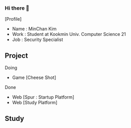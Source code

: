 ### Hi there 👋

[Profile]
  - Name : MinChan Kim
  - Work : Student at Kookmin Univ. Computer Science 21
  - Job : Security Specialist

  
## Project 

Doing
  - Game [Cheese Shot]
  
Done
  - Web [Spur : Startup Platform]
  - Web [Study Platform]
  
## Study
 
  
